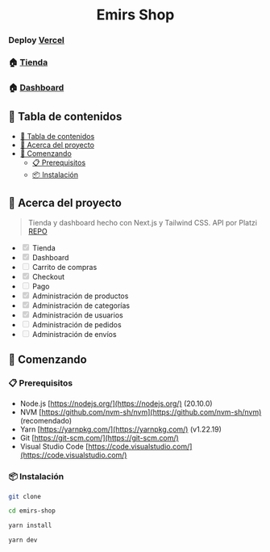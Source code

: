 <h1 align="center">Emirs Shop</h1>

### Deploy [Vercel](https://emirs-shop.vercel.app/)

### 🏠 [Tienda](https://katuhc.com/)

### 🏠 [Dashboard](https://dashboard.katuhc.com/)

## 📝 Tabla de contenidos

- [📝 Tabla de contenidos](#-tabla-de-contenidos)
- [🧐 Acerca del proyecto](#-acerca-del-proyecto)
- [🚀 Comenzando](#-comenzando)
  - [📋 Prerequisitos](#-prerequisitos)
  - [📦 Instalación](#-instalación)

## 🧐 Acerca del proyecto

> Tienda y dashboard hecho con Next.js y Tailwind CSS. API por Platzi [REPO](https://github.com)

- <input type="checkbox" checked disabled> Tienda
- <input type="checkbox" checked disabled> Dashboard
- <input type="checkbox" disabled> Carrito de compras
- <input type="checkbox" checked disabled> Checkout
- <input type="checkbox" disabled> Pago
- <input type="checkbox" checked disabled> Administración de productos
- <input type="checkbox" checked disabled> Administración de categorías
- <input type="checkbox" checked disabled> Administración de usuarios
- <input type="checkbox" disabled> Administración de pedidos
- <input type="checkbox" disabled> Administración de envíos

## 🚀 Comenzando

### 📋 Prerequisitos

- Node.js [https://nodejs.org/](https://nodejs.org/) (20.10.0)
- NVM [https://github.com/nvm-sh/nvm](https://github.com/nvm-sh/nvm) (recomendado)
- Yarn [https://yarnpkg.com/](https://yarnpkg.com/) (v1.22.19)
- Git [https://git-scm.com/](https://git-scm.com/)
- Visual Studio Code [https://code.visualstudio.com/](https://code.visualstudio.com/)

### 📦 Instalación

```sh
git clone
```

```sh
cd emirs-shop
```

```sh
yarn install
```

```sh
yarn dev
```
